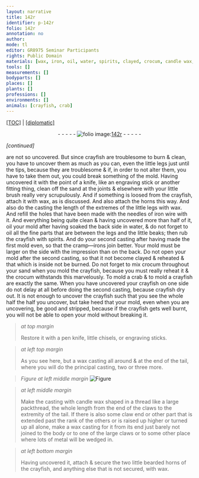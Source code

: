 ```yaml
---
layout: narrative
title: 142r
identifier: p-142r
folio: 142r
annotation: no
author:
mode: tl
editor: GR8975 Seminar Participants
rights: Public Domain
materials: [wax, iron, oil, water, spirits, clayed, crocum, candle wax, metal]
tools: []
measurements: []
bodyparts: []
places: []
plants: []
professions: []
environments: []
animals: [crayfish, crab]
---
```


 <p><a href="{{ site.baseurl }}/translation/">[TOC]</a> | <a href="{{ site.baseurl }}/texts/p-142r_tc/" target="_blank">[diplomatic]</a></p><div class="folio" align="center">- - - - - <a href="http://gallica.bnf.fr/ark:/12148/btv1b10500001g/f289.image" target="_blank"><img src="https://cu-mkp.github.io/2017-workshop-edition/assets/photo-icon.png" alt="folio image: " style="display:inline-block; margin-bottom:-3px;"/>142r</a> - - - - - </div>  
 
*[continued]*
  
are not so uncovered. But since <span class="al">crayfish</span> are troublesome to burn & clean, you have to uncover them as much as you can, even the little legs just until the tips, because they are troublesome & if, in order to not alter them, you have to take them out, you could break something of the mold. Having uncovered it with the point of a knife, like an engraving stick or another fitting thing, clean off the sand at the joints & elsewhere with your little brush really very scrupulously. And if something is loosed from the <span class="al">crayfish</span>, attach it with <span class="m">wax</span>, as is discussed. And also attach the horns this way. And also do the casting the length of the extremes of the little legs with <span class="m">wax</span>. And refill the holes that have been made with the needles of <span class="m">iron</span> wire with it. And everything being quite clean & having uncovered more than half of it, <span class="m">oil</span> your mold after having soaked the back side in <span class="m">water</span>, & do not forget to <span class="m">oil</span> all the fine parts that are between the legs and the little beaks; then rub the <span class="al">crayfish</span> with <span class="m">spirits</span>. And do your second casting after having made the first mold even, so that the cramp—irons join better. Your mold must be larger on the side with the impression than on the back. Do not open your mold after the second casting, so that it not become <span class="m">clayed</span> & reheated & that which is inside not be burned. Do not forget to mix <span class="m">crocum</span> throughout your sand when you mold the <span class="al">crayfish</span>, because you must really reheat it & the <span class="m">crocum</span> withstands this marvelously. To mold a <span class="al">crab</span> & to mold a <span class="al">crayfish</span> are exactly the same. When you have uncovered your <span class="al">crayfish</span> on one side do not delay at all before doing the second casting, because <span class="al">crayfish</span> dry out. It is not enough to uncover the <span class="al">crayfish</span> such that you see the whole half <span class="sup">the half you uncover</span>, but take heed that your mold, even when you are uncovering, be good and stripped, because if the <span class="al">crayfish</span> gets well burnt, you will not be able to open your mold without breaking it.
 
> *at top margin*
> 
> 
> Restore it with a pen knife, little chisels, or engraving sticks.
 
> *at left top margin*
> 
> 
> As you see here, but a <span class="m">wax</span> casting all around & at the end of the tail, where you will do the principal casting, two or three more.
 
> *Figure*
> *at left middle margin*
> <a href="https://drive.google.com/open?id=0B9-oNrvWdlO5Qkh2MDhvUkFnUW8" target="_blank"><img src="https://cu-mkp.github.io/GR8975-edition/assets/photo-icon.png" alt="Figure" style="display:inline-block; margin-bottom:-3px;"/></a>
 
> *at left middle margin*
> 
> 
> Make the casting with <span class="m">candle wax</span> <span class="sup">shaped</span> in a thread like a large packthread, the whole length from the end of the claws to the extremity of the tail. If there is also some claw end or other part that is extended past the rank of the others or is raised up higher or turned up all alone, make a <span class="m">wax</span> casting for it from its end just barely not joined to the body or to one of the large claws or to some other place where lots of <span class="m">metal</span> will be wedged in.
 
> *at left bottom margin*
> 
> 
> Having uncovered it, attach & secure the two little bearded horns of the crayfish, and anything else that is not secured, with <span class="m">wax</span>.
 
 